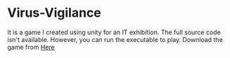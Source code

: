 # Virus-Vigilance
It is a game I created using unity for an IT exhibition. The full source code isn't available. However, you can run the executable to play. Download the game from 
[Here]('https://drive.google.com/file/d/1JGvsTcAMDSgG3nws-3aWiS_6NNZWVZnD/view?usp=sharing')
